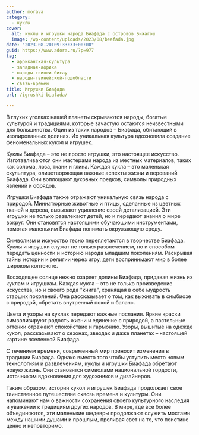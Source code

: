 ```yaml
---
author: morava
category:
  - куклы
cover:
  alt: куклы и игрушки народа Биафада с островов Бижагош
  image: /wp-content/uploads/2023/08/beefada.jpg
date: "2023-08-20T09:33:33+00:00"
guid: https://www.adora.ru/?p=977
tag:
  - африканская-культура
  - западная-африка
  - народы-гвинеи-бисау
  - народы-гвинейской-подобласти
  - связь-времен
title: Игрушки Биафада
url: /igrushki-biafada/

---
```

В глухих уголках нашей планеты скрываются народы, богатые культурой и традициями, которые зачастую остаются неизвестными для большинства. Один из таких народов – Биафада, обитающий в изолированных долинах. Их уникальная культура вдохновила создание феноменальных кукол и игрушек.

Куклы Биафада – это не просто игрушки, это настоящее искусство. Изготавливаются они мастерами народа из местных материалов, таких как солома, лоза, ткани и глина. Каждая кукла – это маленькая скульптура, олицетворяющая важные аспекты жизни и верований Биафада. Они воплощают духовных предков, символы природных явлений и обрядов.

Игрушки Биафада также отражают уникальную связь народа с природой. Миниатюрные животные и птицы, сделанные из цветных тканей и дерева, вызывают удивление своей детализацией. Эти игрушки не только развлекают детей, но и передают знания о мире вокруг. Они становятся настоящими обучающими инструментами, помогая маленьким Биафада понимать окружающую среду.

Символизм и искусство тесно переплетаются в творчестве Биафада. Куклы и игрушки служат не только развлечением, но и способом передать ценности и историю народа младшим поколениям. Раскрывая тайны истории и религии через игру, дети воспринимают мир в более широком контексте.

Восходящее солнце нежно озаряет долины Биафада, придавая жизнь их куклам и игрушкам. Каждая кукла – это не только произведение искусства, но и своего рода "книга", хранящая в себе мудрость старших поколений. Она рассказывает о том, как выживать в симбиозе с природой, обретать внутренний покой и баланс.

Цвета и узоры на куклах передают важные послания. Яркие краски символизируют радость жизни и единение с природой, а пастельные оттенки отражают спокойствие и гармонию. Узоры, вышитые на одежде кукол, рассказывают о сезонах, звездах и даже планетах – настоящей картине вселенной Биафада.

С течением времени, современный мир приносит изменения в традиции Биафада. Однако вместо того чтобы уступить место новым технологиям и развлечениям, куклы и игрушки Биафада обретают новую жизнь. Они становятся символами национальной гордости, источником вдохновения для художников и дизайнеров.

Таким образом, история кукол и игрушек Биафада продолжает свое таинственное путешествие сквозь времена и культуры. Они напоминают нам о важности сохранения своего культурного наследия и уважении к традициям других народов. В мире, где все более объединяются, эти маленькие шедевры продолжают служить мостами между нашими душами и прошлым, проливая свет на то, что поистине ценно и неповторимо.

